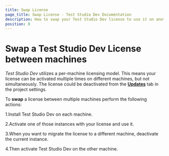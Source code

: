 ```yaml
---
title: Swap License
page_title: Swap License - Test Studio Dev Documentation
description: How to swap your Test Studio Dev license to use it on another machine
position: 0
---
```

# Swap a Test Studio Dev License between machines

_Test Studio Dev_ utilizes a per-machine licensing model. This means your license can be activated multiple times on different machines, but not simultaneously. The license could be deactivated from the <a href="/features/project-settings/updates" target="_blank">__Updates__</a> tab in the project settings.

To **swap** a license between multiple machines perform the following actions:

1.Install Test Studio Dev on each machine.

2.Activate one of those instances with your license and use it.

3.When you want to migrate the license to a different machine, deactivate the current instance.

4.Then activate Test Studio Dev on the other machine.
